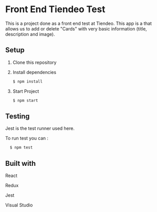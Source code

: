Front End Tiendeo Test
============================

This is a project done as a front end test at Tiendeo. This app is a that allows us to add or delete "Cards" with very basic information (title, description and image).


Setup
-----

1. Clone this repository

2. Install dependencies
   ```bash
   $ npm install
   ```

3. Start Project
   ```bash
   $ npm start
   ```
 
 Testing
 -------
 
 Jest is the test runner used here. 
 
 To run test you can :
 
 ```bash
   $ npm test
 ```
 
Built with
----------

 React
 
 Redux
 
 Jest
 
 Visual Studio
